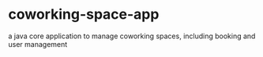 # coworking-space-app
a java core application to manage coworking spaces, including booking and user management
